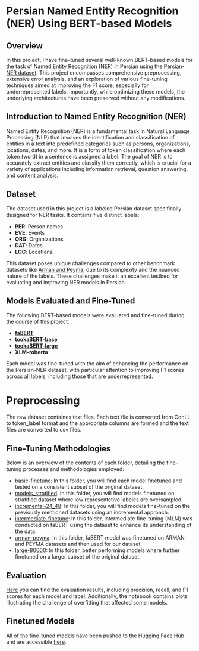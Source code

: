 # Persian Named Entity Recognition (NER) Using BERT-based Models

## Overview

In this project, I have fine-tuned several well-known BERT-based models for the task of Named Entity Recognition (NER) in Persian using the [Persian-NER dataset](https://github.com/Text-Mining/Persian-NER). This project encompasses comprehensive preprocessing, extensive error analysis, and an exploration of various fine-tuning techniques aimed at improving the F1 score, especially for underrepresented labels. Importantly, while optimizing these models, the underlying architectures have been preserved without any modifications.

## Introduction to Named Entity Recognition (NER)

Named Entity Recognition (NER) is a fundamental task in Natural Language Processing (NLP) that involves the identification and classification of entities in a text into predefined categories such as persons, organizations, locations, dates, and more. It is a form of token classification where each token (word) in a sentence is assigned a label. The goal of NER is to accurately extract entities and classify them correctly, which is crucial for a variety of applications including information retrieval, question answering, and content analysis.

## Dataset

The dataset used in this project is a labeled Persian dataset specifically designed for NER tasks. It contains five distinct labels:

- **PER**: Person names
- **EVE**: Events
- **ORG**: Organizations
- **DAT**: Dates
- **LOC**: Locations

This dataset poses unique challenges compared to other benchmark datasets like [Arman and Peyma](https://hooshvare.github.io/docs/datasets/ner), due to its complexity and the nuanced nature of the labels. These challenges make it an excellent testbed for evaluating and improving NER models in Persian.

## Models Evaluated and Fine-Tuned

The following BERT-based models were evaluated and fine-tuned during the course of this project:

- [**faBERT**](https://huggingface.co/sbunlp/fabert)
- [**tookaBERT-base**](https://huggingface.co/PartAI/TookaBERT-Base)
- [**tookaBERT-large**](https://huggingface.co/PartAI/TookaBERT-Large)
- **XLM-roberta**

Each model was fine-tuned with the aim of enhancing the performance on the Persian-NER dataset, with particular attention to improving F1 scores across all labels, including those that are underrepresented.

# Preprocessing

The raw dataset containes text files. Each text file is converted from ConLL to token_label format and the appropriate columns are formed and the text files are converted to csv files.

## Fine-Tuning Methodologies

Below is an overview of the contents of each folder, detailing the fine-tuning processes and methodologies employed:

- [basic-finetune](./basic-finetune): In this folder, you will find each model finetuned and tested on a consistent subset of the original dataset.  
- [models_stratified](./models_stratified): In this folder, you will find models finetuned on stratified dataset where low representetive labeles are oversampled.
- [incremental-24_48](./incremental-24_48): In this folder, you will find models fine-tuned on the previously mentioned datasets using an incremental approach.
- [intermediate-finetune](./intermediate-finetune): In this folder, intermediate fine-tuning (MLM) was conducted on faBERT using the dataset to enhance its understanding of the data.
- [arman-peyma](./arman-peyma): In this folder, faBERT model was finetuned on ARMAN and PEYMA datasets and then used for our dataset.
- [large-80000](./large-80000): In this folder, better performing models where further finetuned on a larger subset of the original dataset.

## Evaluation

[Here](evaluation.ipynb) you can find the evaluation results, including precision, recall, and F1 scores for each model and label. Additionally, the notebook contains plots illustrating the challenge of overfitting that affected some models.

## Finetuned Models

All of the fine-tuned models have been pushed to the Hugging Face Hub and are accessible [here](https://huggingface.co/pouria82).
